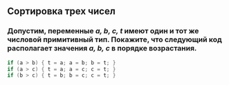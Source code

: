 Сортировка трех чисел
---

### Допустим, переменные *a, b, c, t* имеют один и тот же числовой примитивный тип. Покажите, что следующий код располагает значения *a, b, c* в порядке возрастания.

```java
if (a > b) { t = a; a = b; b = t; }
if (a > c) { t = a; a = c; c = t; }
if (b > c) { t = b; b = c; c = t; }
```
